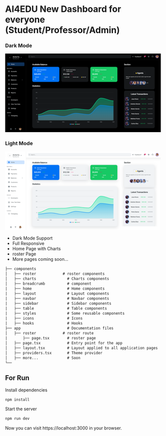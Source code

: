 # AI4EDU New Dashboard for everyone (Student/Professor/Admin)

### Dark Mode
![Dashboard Dark Mode](./public/dark.png)

### Light Mode
![Dashboard Light Mode](./public/light.png)

- Dark Mode Support
- Full Responsive
- Home Page with Charts
- roster Page
- More pages coming soon...

```
├── components
│   ├── roster            # roster components
│   ├── charts              # Charts components
│   ├── breadcrumb          # component
|   ├── home                # Home components
|   ├── layout              # Layout components
|   ├── navbar              # Navbar components
|   ├── sidebar             # Sidebar components
|   ├── table               # Table components
|   ├── styles              # Some reusable components
|   ├── icons               # Icons
|   ├── hooks               # Hooks
├── app                     # Documentation files
│   ├── roster            # roster route
|       ├── page.tsx        # roster page
│   ├── page.tsx            # Entry point for the app
│   ├── layout.tsx          # Layout applied to all application pages
│   ├── providers.tsx       # Theme provider
│   ├── more...             # Soon
└──
```

## For Run

Install dependencies


```bash
npm install
```

Start the server



```bash
npm run dev
```

Now you can visit https://localhost:3000 in your browser.
